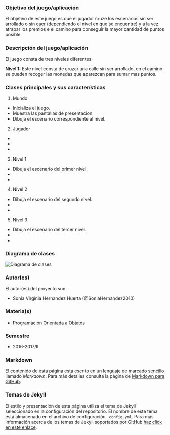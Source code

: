 ### Objetivo del juego/aplicación
El objetivo de este juego es que el jugador cruze los escenarios sin ser arrollado o sin caer (dependiendo el nivel en que se encuentre) y a la vez atrapar los premios e el camino para conseguir la mayor cantidad de puntos posible.

### Descripción del juego/aplicación
El juego consta de tres niveles diferentes:

**Nivel 1:** Este nivel consta de cruzar una calle sin ser arrollado, en el camino se pueden recoger las monedas que aparezcan para sumar mas puntos.

### Clases principales y sus características
1. Mundo
* Inicializa el juego.
* Muestra las pantallas de presentacion.
* Dibuja el escenario correspondiente al nivel.

2. Jugador
* 
* 
* 

3. Nivel 1
* Dibuja el escenario del primer nivel.
* 
* 

4. Nivel 2
* Dibuja el escenario del segundo nivel.
* 
* 

5. Nivel 3
* Dibuja el escenario del tercer nivel.
* 
* 

### Diagrama de clases
![Diagrama de clases](url-del-diagrama.png)

### Autor(es)
El autor(es) del proyecto son:
- Sonia Virginia Hernandez Huerta (@SoniaHernandez2010)

### Materia(s)
- Programación Orientada a Objetos

### Semestre
- 2016-2017/II

### Markdown
El contenido de esta página está escrito en un lenguaje de marcado sencillo llamado *Markdown*. Para más detalles consulta la página de [Markdown para GitHub](https://guides.github.com/features/mastering-markdown/).

### Temas de Jekyll
El estilo y presentación de esta página utiliza el tema de Jekyll seleccionado en la configuración del repositorio. El nombre de este tema está almacenado en el archivo de configuración `_config.yml`. Para más información acerca de los temas de Jekyll soportados por GitHub [haz click en este enlace](https://pages.github.com/themes/).
